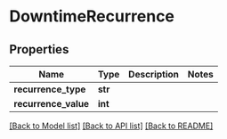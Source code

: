 # DowntimeRecurrence

## Properties
Name | Type | Description | Notes
------------ | ------------- | ------------- | -------------
**recurrence_type** | **str** |  | 
**recurrence_value** | **int** |  | 

[[Back to Model list]](../README.md#documentation-for-models) [[Back to API list]](../README.md#documentation-for-api-endpoints) [[Back to README]](../README.md)

